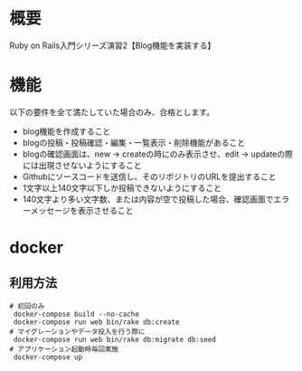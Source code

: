 # 概要
Ruby on Rails入門シリーズ演習2【Blog機能を実装する】

# 機能
以下の要件を全て満たしていた場合のみ、合格とします。

- blog機能を作成すること
- blogの投稿・投稿確認・編集・一覧表示・削除機能があること
- blogの確認画面は、new -> createの時にのみ表示させ、edit -> updateの際には出現させないようにすること
- Githubにソースコードを送信し、そのリポジトリのURLを提出すること
- 1文字以上140文字以下しか投稿できないようにすること
- 140文字より多い文字数、または内容が空で投稿した場合、確認画面でエラーメッセージを表示させること

# docker
## 利用方法
```
# 初回のみ
 docker-compose build --no-cache
 docker-compose run web bin/rake db:create 
# マイグレーションやデータ投入を行う際に 
 docker-compose run web bin/rake db:migrate db:seed
# アプリケーション起動時毎回実施
 docker-compose up
```
